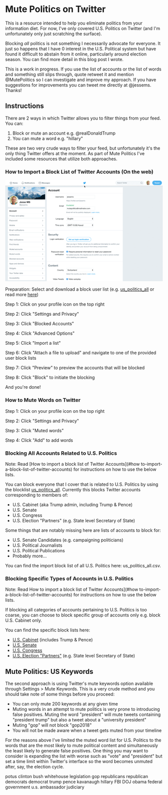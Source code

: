 # Mute Politics on Twitter

This is a resource intended to help you eliminate politics from your  information diet. For now, I've only covered U.S. Politics on Twitter (and I'm unfortunately only just scratching the surface).

Blocking *all* politics is not something I necessarily advocate for everyone. It just so happens that I have 0 interest in the U.S. Political system but have found it difficult to abstain from it online, particularly around election season. You can find more detail in this blog post I wrote.

This is a work in progress. If you use the list of accounts or the list of words and something still slips through, quote retweet it and mention @MutePolitics so I can investigate and improve my approach. If you have suggestions for improvements you can tweet me directly at @jessems. Thanks!

## Instructions

There are 2 ways in which Twitter allows you to filter things from your feed. You can:

1. Block or mute an account e.g. @realDonaldTrump
2. You can mute a word e.g. "hillary"

These are two very crude ways to filter your feed, but unfortunately it's the only thing Twitter offers at the moment. As part of Mute Politics I've included some resources that utilize both approaches.

### How to Import a Block List of Twitter Accounts (On the web)

![Explanainer Video](screencast.gif)

Preparation: Select and download a block user list (e.g. [us_politics_all](us_politics_all.csv) or read more [here](blocking-all-accounts-related-to-us-politics))

Step 1: Click on your profile icon on the top right

Step 2: Click "Settings and Privacy"

Step 3: Click "Blocked Accounts"

Step 4: Click "Advanced Options"

Step 5: Click "Import a list"

Step 6: Click "Attach a file to upload" and navigate to one of the provided user block lists

Step 7: Click "Preview" to preview the accounts that will be blocked

Step 8: Click "Block" to initiate the blocking

And you're done!

### How to Mute Words on Twitter

Step 1: Click on your profile icon on the top right

Step 2: Click "Settings and Privacy"

Step 3: Click "Muted words"

Step 4: Click "Add" to add words


### Blocking All Accounts Related to U.S. Politics

Note: Read [How to import a block list of Twitter Accounts](#how to-import-a-block-list-of-twitter-accounts) for instructions on how to use the below lists.

You can block everyone that I cover that is related to U.S. Politics by using the blocklist [us_politics_all](us_politics_all.csv). Currently this blocks Twitter accounts corresponding to members of:
- U.S. Cabinet (aka Trump admin, including Trump & Pence)
- U.S. Senate
- U.S. Congress
- U.S. Election "Partners" (e.g. State level Secretary of State)

Some things that are notably missing here are lists of accounts to block for:
- U.S. Senate Candidates (e.g. campaigning politicians)
- U.S. Political Journalists
- U.S. Political Publications
- Probably more...

You can find the import block list of all U.S. Politics here: us_politics_all.csv.

### Blocking Specific Types of Accounts in U.S. Politics

Note: Read How to import a block list of Twitter Accounts](#how to-import-a-block-list-of-twitter-accounts) for instructions on how to use the below lists.

If blocking all categories of accounts pertaining to U.S. Politics is too coarse, you can choose to block specific group of accounts only e.g. block U.S. Cabinet only.

You can find the specific block lists here:
- [U.S. Cabinet](us_cabinet.csv) (includes Trump & Pence)
- [U.S. Senate](us_senate.csv)
- [U.S. Congress](us_congress.csv)
- [U.S. Election "Partners"](us_election_partners.csv) (e.g. State level Secretary of State)

## Mute Politics: US Keywords

The second approach is using Twitter's mute keywords option available through Settings > Mute Keywords. This is a very crude method and you should take note of some things before you proceed:

- You can only mute 200 keywords at any given time
- Muting words in an attempt to mute politics is very prone to introducing false positives. Muting the word "president" will mute tweets containing "president trump" but also a tweet about a "university president"
- Muting "gop" will not block "gop2018"
- You will not be made aware when a tweet gets muted from your timeline

For the reasons above I've limited the muted word list for U.S. Politics to the words that are the most likely to mute political content and simultaneously the least likely to generate false positives. One thing you may want to consider is expanding the list with worse such as "vote" and "president" but set a time limit within Twitter's interface so the word becomes unmuted after, say, the election cycle.

potus
clinton
bush
whitehouse
legislation
gop
republicans
republican
democrats
democrat
trump
pence
kavanaugh
hillary
FBI
DOJ
obama
federal government
u.s. ambassador
judiciary

